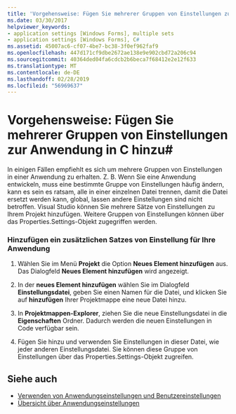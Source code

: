 ```yaml
---
title: 'Vorgehensweise: Fügen Sie mehrerer Gruppen von Einstellungen zur Anwendung hinzuC#'
ms.date: 03/30/2017
helpviewer_keywords:
- application settings [Windows Forms], multiple sets
- application settings [Windows Forms], C#
ms.assetid: 45007ac6-cf07-4be7-bc38-3f0ef962faf9
ms.openlocfilehash: 447d171cf9dbe2672ae138e9e902cbd72a206c94
ms.sourcegitcommit: 40364ded04fa6cdcb2b6beca7f68412e2e12f633
ms.translationtype: MT
ms.contentlocale: de-DE
ms.lasthandoff: 02/28/2019
ms.locfileid: "56969637"
---
```

# <a name="how-to-add-multiple-sets-of-settings-to-your-application-in-c"></a>Vorgehensweise: Fügen Sie mehrerer Gruppen von Einstellungen zur Anwendung in C hinzu\#
In einigen Fällen empfiehlt es sich um mehrere Gruppen von Einstellungen in einer Anwendung zu erhalten. Z. B. Wenn Sie eine Anwendung entwickeln, muss eine bestimmte Gruppe von Einstellungen häufig ändern, kann es sein es ratsam, alle in einer einzelnen Datei trennen, damit die Datei ersetzt werden kann, global, lassen andere Einstellungen sind nicht betroffen. Visual Studio können Sie mehrere Sätze von Einstellungen zu Ihrem Projekt hinzufügen. Weitere Gruppen von Einstellungen können über das Properties.Settings-Objekt zugegriffen werden.  
  
### <a name="to-add-an-additional-set-of-setting-to-your-application"></a>Hinzufügen ein zusätzlichen Satzes von Einstellung für Ihre Anwendung  
  
1.  Wählen Sie im Menü **Projekt** die Option **Neues Element hinzufügen** aus. Das Dialogfeld **Neues Element hinzufügen** wird angezeigt.  
  
2.  In der **neues Element hinzufügen** wählen Sie im Dialogfeld **Einstellungsdatei**, geben Sie einen Namen für die Datei, und klicken Sie auf **hinzufügen** Ihrer Projektmappe eine neue Datei hinzu.  
  
3.  In **Projektmappen-Explorer**, ziehen Sie die neue Einstellungsdatei in die **Eigenschaften** Ordner. Dadurch werden die neuen Einstellungen in Code verfügbar sein.  
  
4.  Fügen Sie hinzu und verwenden Sie Einstellungen in dieser Datei, wie jeder anderen Einstellungsdatei. Sie können diese Gruppe von Einstellungen über das Properties.Settings-Objekt zugreifen.  
  
## <a name="see-also"></a>Siehe auch
- [Verwenden von Anwendungseinstellungen und Benutzereinstellungen](../../../../docs/framework/winforms/advanced/using-application-settings-and-user-settings.md)
- [Übersicht über Anwendungseinstellungen](../../../../docs/framework/winforms/advanced/application-settings-overview.md)
